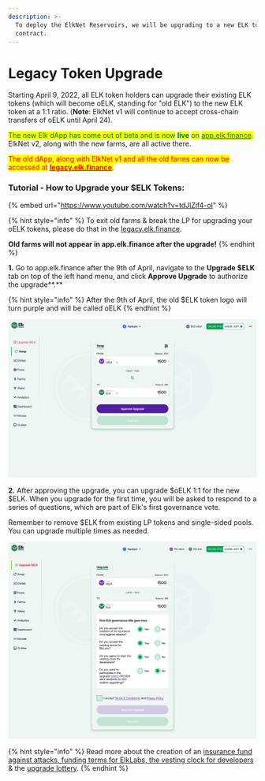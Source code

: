 ```yaml
---
description: >-
  To deploy the ElkNet Reservoirs, we will be upgrading to a new ELK token
  contract.
---
```


# Legacy Token Upgrade

Starting April 9, 2022, all ELK token holders can upgrade their existing ELK tokens (which will become oELK, standing for "old ELK") to the new ELK token at a 1:1 ratio. (**Note**: ElkNet v1 will continue to accept cross-chain transfers of oELK until April 24).&#x20;

<mark style="color:green;">The new Elk dApp has come out of beta and is now</mark> <mark style="color:green;"></mark><mark style="color:green;">**live**</mark> <mark style="color:green;"></mark><mark style="color:green;">on</mark> [<mark style="color:green;">app.elk.finance</mark>](https://app.elk.finance/)<mark style="color:green;">.</mark> ElkNet v2, along with the new farms, are all active there.&#x20;

<mark style="color:red;">The old dApp, along with ElkNet v1 and all the old farms can now be accessed at</mark> [<mark style="color:red;">**legacy.elk.finance**</mark>](https://legacy.elk.finance/)<mark style="color:red;">.</mark>

### Tutorial - How to Upgrade your $ELK Tokens:

{% embed url="https://www.youtube.com/watch?v=tdJlZjf4-oI" %}

{% hint style="info" %}
To exit old farms & break the LP for upgrading your oELK tokens, please do that in the [legacy.elk.finance](https://legacy.elk.finance/).&#x20;

**Old farms will not appear in app.elk.finance after the upgrade!** &#x20;
{% endhint %}

**1.** Go to app.elk.finance after the 9th of April, navigate to the **Upgrade $ELK** tab on top of the left hand menu, and click **Approve Upgrade** to authorize the upgrade**.**

{% hint style="info" %}
After the 9th of April, the old $ELK token logo will turn purple and will be called oELK &#x20;
{% endhint %}

![The upgrade button will appear on top of the lefthand menu](<../../.gitbook/assets/Amount Entered.png>)

**2.** After approving the upgrade, you can upgrade $oELK 1:1 for the new $ELK. When you upgrade for the first time, you will be asked to respond to a series of questions, which are part of Elk's first governance vote.&#x20;

Remember to remove $ELK from existing LP tokens and single-sided pools. You can upgrade multiple times as needed.&#x20;

![This image is a prototype template & the final layout and text can be different in the live version of the dApp.](<../../.gitbook/assets/Amount Entered (1).png>)

{% hint style="info" %}
Read more about the creation of an [insurance fund against attacks, funding terms for ElkLabs, the vesting clock for developers](broken-reference) & the [upgrade lottery](broken-reference).&#x20;
{% endhint %}
